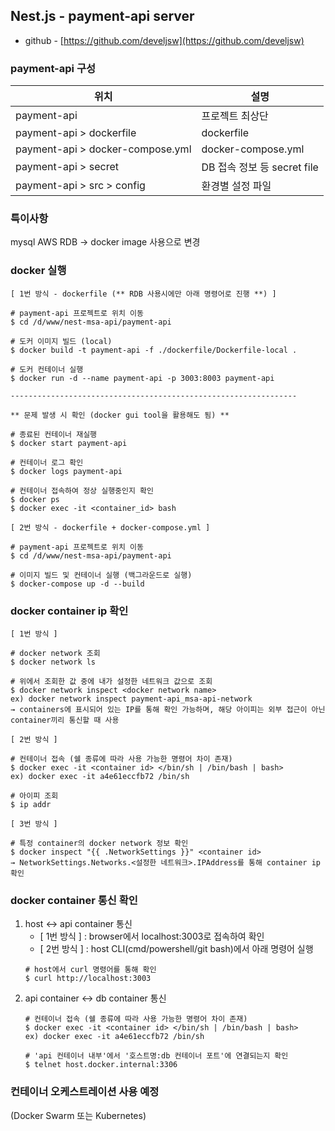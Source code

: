
## Nest.js - payment-api server
- github - [https://github.com/develjsw](https://github.com/develjsw)

### payment-api 구성

| 위치                        | 설명                                |
|---------------------------|--------------------------------------|
| payment-api                | 프로젝트 최상단                         |
| payment-api > dockerfile   | dockerfile                           |
| payment-api > docker-compose.yml | docker-compose.yml |
| payment-api > secret       | DB 접속 정보 등 secret file            |
| payment-api > src > config | 환경별 설정 파일                          |

### 특이사항

mysql AWS RDB → docker image 사용으로 변경

### docker 실행
~~~
[ 1번 방식 - dockerfile (** RDB 사용시에만 아래 명령어로 진행 **) ]

# payment-api 프로젝트로 위치 이동
$ cd /d/www/nest-msa-api/payment-api

# 도커 이미지 빌드 (local)
$ docker build -t payment-api -f ./dockerfile/Dockerfile-local .

# 도커 컨테이너 실행
$ docker run -d --name payment-api -p 3003:8003 payment-api

----------------------------------------------------------------

** 문제 발생 시 확인 (docker gui tool을 활용해도 됨) **

# 종료된 컨테이너 재실행
$ docker start payment-api

# 컨테이너 로그 확인 
$ docker logs payment-api

# 컨테이너 접속하여 정상 실행중인지 확인
$ docker ps
$ docker exec -it <container_id> bash
~~~

~~~
[ 2번 방식 - dockerfile + docker-compose.yml ]

# payment-api 프로젝트로 위치 이동
$ cd /d/www/nest-msa-api/payment-api

# 이미지 빌드 및 컨테이너 실행 (백그라운드로 실행)
$ docker-compose up -d --build
~~~

### docker container ip 확인
~~~
[ 1번 방식 ]

# docker network 조회
$ docker network ls

# 위에서 조회한 값 중에 내가 설정한 네트워크 값으로 조회
$ docker network inspect <docker network name>
ex) docker network inspect payment-api_msa-api-network
→ containers에 표시되어 있는 IP를 통해 확인 가능하며, 해당 아이피는 외부 접근이 아닌 container끼리 통신할 때 사용
~~~
~~~
[ 2번 방식 ]

# 컨테이너 접속 (쉘 종류에 따라 사용 가능한 명령어 차이 존재)
$ docker exec -it <container id> </bin/sh | /bin/bash | bash>
ex) docker exec -it a4e61eccfb72 /bin/sh

# 아이피 조회
$ ip addr
~~~
~~~
[ 3번 방식 ]

# 특정 container의 docker network 정보 확인
$ docker inspect "{{ .NetworkSettings }}" <container id>
→ NetworkSettings.Networks.<설정한 네트워크>.IPAddress를 통해 container ip 확인
~~~

### docker container 통신 확인
1. host ↔ api container 통신
   - [ 1번 방식 ] : browser에서 localhost:3003로 접속하여 확인 
   - [ 2번 방식 ] : host CLI(cmd/powershell/git bash)에서 아래 명령어 실행 
   ~~~
   # host에서 curl 명령어를 통해 확인
   $ curl http://localhost:3003
   ~~~ 
2. api container ↔ db container 통신
   ~~~
   # 컨테이너 접속 (쉘 종류에 따라 사용 가능한 명령어 차이 존재)
   $ docker exec -it <container id> </bin/sh | /bin/bash | bash>
   ex) docker exec -it a4e61eccfb72 /bin/sh
   
   # 'api 컨테이너 내부'에서 '호스트명:db 컨테이너 포트'에 연결되는지 확인
   $ telnet host.docker.internal:3306
   ~~~
   
### 컨테이너 오케스트레이션 사용 예정
(Docker Swarm 또는 Kubernetes)